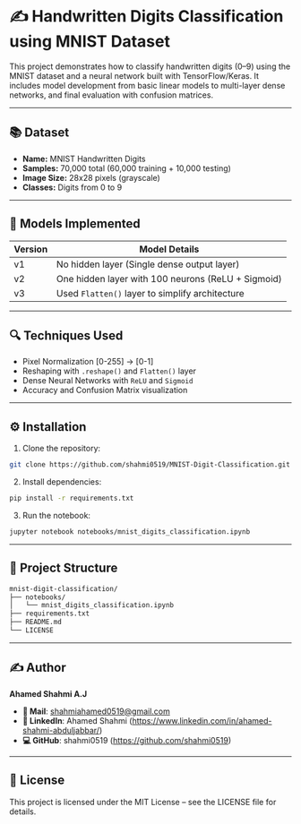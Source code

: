 # ✍️ Handwritten Digits Classification using MNIST Dataset

This project demonstrates how to classify handwritten digits (0–9) using the MNIST dataset and a neural network built with TensorFlow/Keras. It includes model development from basic linear models to multi-layer dense networks, and final evaluation with confusion matrices.

---

## 📚 Dataset

- **Name:** MNIST Handwritten Digits
- **Samples:** 70,000 total (60,000 training + 10,000 testing)
- **Image Size:** 28x28 pixels (grayscale)
- **Classes:** Digits from 0 to 9

---

## 🧠 Models Implemented

| Version | Model Details                                           |
|---------|---------------------------------------------------------|
| v1      | No hidden layer (Single dense output layer)             |
| v2      | One hidden layer with 100 neurons (ReLU + Sigmoid)      |
| v3      | Used `Flatten()` layer to simplify architecture         |

---

## 🔍 Techniques Used

- Pixel Normalization [0-255] → [0-1]
- Reshaping with `.reshape()` and `Flatten()` layer
- Dense Neural Networks with `ReLU` and `Sigmoid`
- Accuracy and Confusion Matrix visualization

---

## ⚙️ Installation

1. Clone the repository:
  ```bash
  git clone https://github.com/shahmi0519/MNIST-Digit-Classification.git
  ```
2. Install dependencies:
  ```bash
  pip install -r requirements.txt
  ```
3. Run the notebook:
  ```bash
  jupyter notebook notebooks/mnist_digits_classification.ipynb
  ```

---

## 📂 Project Structure
```bash
mnist-digit-classification/
├── notebooks/
│   └── mnist_digits_classification.ipynb
├── requirements.txt
├── README.md
└── LICENSE 
```
----

## ✍️ Author
**Ahamed Shahmi A.J**
- **📧 Mail**: shahmiahamed0519@gmail.com
- **🔗 LinkedIn**: Ahamed Shahmi (https://www.linkedin.com/in/ahamed-shahmi-abduljabbar/)
- **💻 GitHub**: shahmi0519 (https://github.com/shahmi0519)

---

## 📝 License
This project is licensed under the MIT License – see the LICENSE file for details.
